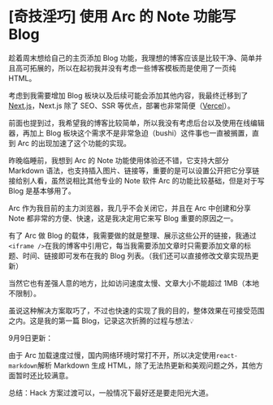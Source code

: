 # [奇技淫巧] 使用 Arc 的 Note 功能写 Blog
趁着周末想给自己的主页添加 Blog 功能，我理想的博客应该是比较干净、简单并且高可拓展的，所以在起初我并没有考虑一些博客模板而是使用了一页纯 HTML。

考虑到我需要增加 Blog 板块以及后续可能会添加其他内容，我最终迁移到了 [Next.js](https://nextjs.org/docs/api-reference/next/link)，Next.js 除了 SEO、SSR 等优点，部署也非常简便（[Vercel](https://vercel.com/)）。

前面也提到过，我希望我的博客比较简单，所以我没有考虑后台以及使用在线编辑器，再加上 Blog 板块这个需求不是非常急迫（bushi）这件事也一直被搁置，直到 Arc 的出现加速了这个功能的实现。

昨晚临睡前，我想到 Arc 的 Note 功能使用体验还不错，它支持大部分 Markdown 语法，也支持插入图片、链接等，重要的是可以设置公开把它分享链接给别人看，虽然说相比其他专业的 Note 软件 Arc 的功能比较基础，但是对于写 Blog 是基本够用了。

Arc 作为我目前的主力浏览器，我几乎不会关闭它，并且在 Arc 中创建和分享 Note  都非常的方便、快速，这是我决定用它来写 Blog 重要的原因之一。

有了 Arc 做 Blog 的载体，我需要做的就是整理、展示这些公开的链接，我通过`<iframe />`在我的博客中引用它，每当我需要添加文章时只需要添加文章的标题、时间、链接即可发布在我的 Blog 列表。（我们还可以直接修改文章实现热更新）

当然它也有差强人意的地方，比如访问速度太慢、文章大小不能超过 1MB（本地不限制）。

虽说这种解决方案取巧了，不过也快速的实现了我的目的，整体效果在可接受范围之内。这是我的第一篇 Blog，记录这次折腾的过程与想法💡

9月9日更新：

由于 Arc 加载速度过慢，国内网络环境时常打不开，所以决定使用`react-markdown`解析 Markdown 生成 HTML，除了无法热更新和美观问题之外，其他方面暂时还比较满意。

总结：Hack 方案过渡可以，一般情况下最好还是要走阳光大道。